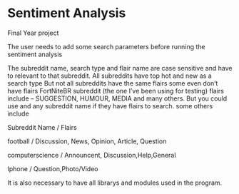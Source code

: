 # Sentiment Analysis
Final Year project

The user needs to add some search parameters before running the sentiment analysis

The subreddit name, search type and flair name are case sensitive and have to relevant to that subreddit.
All subreddits have top hot and new as a search type
But not all subreddits have the same flairs some even don’t have flairs
FortNiteBR subreddit (the one I’ve been using for testing) flairs include – SUGGESTION, HUMOUR, MEDIA  and many others. 
But you could use and any subreddit name if they have flairs to search.
 some others include

Subreddit Name	       /           Flairs

football	            /           Discussion, News, Opinion, Article, Question

computerscience	      /            Announcent, Discussion,Help,General

Iphone	               /           Question,Photo/Video
 

It is also necessary to have all librarys and modules used in the program.
